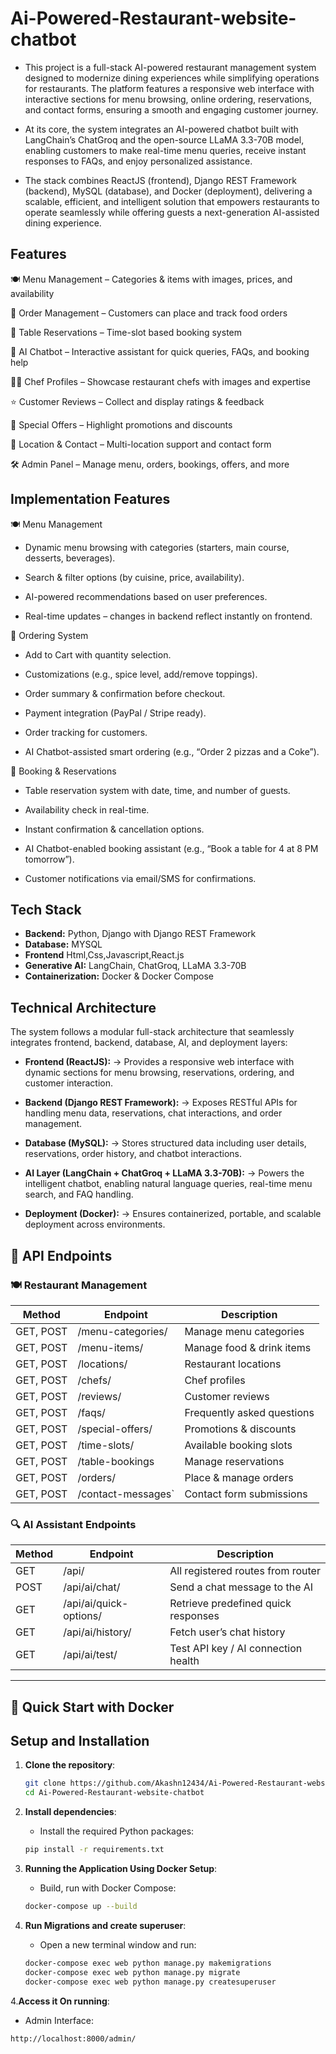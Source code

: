 # Ai-Powered-Restaurant-website-chatbot
- This project is a full-stack AI-powered restaurant management system designed to modernize dining experiences while simplifying operations for restaurants. The platform features a responsive web interface with interactive sections for menu browsing, online ordering, reservations, and contact forms, ensuring a smooth and engaging customer journey.

- At its core, the system integrates an AI-powered chatbot built with LangChain’s ChatGroq and the open-source LLaMA 3.3-70B model, enabling customers to make real-time menu queries, receive instant responses to FAQs, and enjoy personalized assistance.

- The stack combines ReactJS (frontend), Django REST Framework (backend), MySQL (database), and Docker (deployment), delivering a scalable, efficient, and intelligent solution that empowers restaurants to operate seamlessly while offering guests a next-generation AI-assisted dining experience.

## Features
🍽️ Menu Management – Categories & items with images, prices, and availability

🛒 Order Management – Customers can place and track food orders

📅 Table Reservations – Time-slot based booking system

🤖 AI Chatbot – Interactive assistant for quick queries, FAQs, and booking help

👨‍🍳 Chef Profiles – Showcase restaurant chefs with images and expertise

⭐ Customer Reviews – Collect and display ratings & feedback

🎁 Special Offers – Highlight promotions and discounts

📍 Location & Contact – Multi-location support and contact form

🛠️ Admin Panel – Manage menu, orders, bookings, offers, and more

## Implementation Features
🍽️ Menu Management

  - Dynamic menu browsing with categories (starters, main course, desserts, beverages).
  
  - Search & filter options (by cuisine, price, availability).
  
  - AI-powered recommendations based on user preferences.
  
  - Real-time updates – changes in backend reflect instantly on frontend.

🛒 Ordering System

   - Add to Cart with quantity selection.
   
   - Customizations (e.g., spice level, add/remove toppings).
   
   - Order summary & confirmation before checkout.
   
   - Payment integration (PayPal / Stripe ready).
   
   - Order tracking for customers.
   
   - AI Chatbot-assisted smart ordering (e.g., “Order 2 pizzas and a Coke”).

📅 Booking & Reservations

  - Table reservation system with date, time, and number of guests.
  
  - Availability check in real-time.
  
  - Instant confirmation & cancellation options.
  
  - AI Chatbot-enabled booking assistant (e.g., “Book a table for 4 at 8 PM tomorrow”).
  
  - Customer notifications via email/SMS for confirmations.

## Tech Stack
- **Backend:** Python, Django  with Django REST Framework
- **Database:** MYSQL
- **Frontend** Html,Css,Javascript,React.js
- **Generative AI:** LangChain, ChatGroq, LLaMA 3.3-70B
- **Containerization:** Docker & Docker Compose



## Technical Architecture

The system follows a modular full-stack architecture that seamlessly integrates frontend, backend, database, AI, and deployment layers:

- **Frontend (ReactJS):** → Provides a responsive web interface with dynamic sections for menu browsing, reservations, ordering, and customer interaction.

- **Backend (Django REST Framework):** → Exposes RESTful APIs for handling menu data, reservations, chat interactions, and order management.

- **Database (MySQL):** → Stores structured data including user details, reservations, order history, and chatbot interactions.

- **AI Layer (LangChain + ChatGroq + LLaMA 3.3-70B):** → Powers the intelligent chatbot, enabling natural language queries, real-time menu search, and FAQ handling.

- **Deployment (Docker):** → Ensures containerized, portable, and scalable deployment across environments.

## 🚀 API Endpoints

### 🍽️ Restaurant Management

| Method    | Endpoint             | Description                |
| --------- | -------------------- | -------------------------- |
| GET, POST | /menu-categories/    | Manage menu categories     |
| GET, POST | /menu-items/         | Manage food & drink items  |
| GET, POST | /locations/          | Restaurant locations       |
| GET, POST | /chefs/              | Chef profiles              |
| GET, POST | /reviews/            | Customer reviews           |
| GET, POST | /faqs/               | Frequently asked questions |
| GET, POST | /special-offers/     | Promotions & discounts     |
| GET, POST | /time-slots/         | Available booking slots    |
| GET, POST | /table-bookings      | Manage reservations        |
| GET, POST | /orders/             | Place & manage orders      |
| GET, POST | /contact-messages`   | Contact form submissions   |

###  🔍 AI Assistant Endpoints

| Method | Endpoint                 | Description                         |
| ------ | ------------------------ | ----------------------------------- |
| GET    | /api/                    | All registered routes from router   |
| POST   | /api/ai/chat/            | Send a chat message to the AI       |
| GET    | /api/ai/quick-options/   | Retrieve predefined quick responses |
| GET    | /api/ai/history/         | Fetch user’s chat history           |
| GET    | /api/ai/test/            | Test API key / AI connection health |

---

## 🚀 Quick Start with Docker

## Setup and Installation
1. **Clone the repository**:
    ```bash
    git clone https://github.com/Akashn12434/Ai-Powered-Restaurant-website-chatbot.git    
    cd Ai-Powered-Restaurant-website-chatbot
    ```

2. **Install dependencies**:
   - Install the required Python packages:   
    ```bash
    pip install -r requirements.txt
    ```
3. **Running the Application Using Docker Setup**:
   - Build, run with Docker Compose: 
    ```bash
    docker-compose up --build
    ```
  
1. **Run Migrations and create superuser**:
   - Open a new terminal window and run:
    ```bash
    docker-compose exec web python manage.py makemigrations
    docker-compose exec web python manage.py migrate
    docker-compose exec web python manage.py createsuperuser
    ```

4.**Access it On running**:
  
   - Admin Interface:
   ```bash
   http://localhost:8000/admin/
   ```
